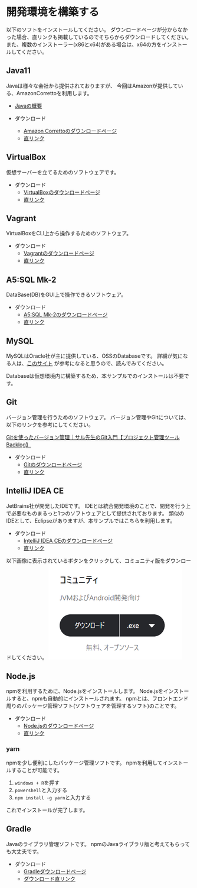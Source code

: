 # 開発環境を構築する

以下のソフトをインストールしてください。
ダウンロードページが分からなかった場合、直リンクも掲載しているのでそちらからダウンロードしてください。
また、複数のインストーラー(x86とx64)がある場合は、x64の方をインストールしてください。

## Java11

Javaは様々な会社から提供されておりますが、
今回はAmazonが提供している、AmazonCorrettoを利用します。

- [Javaの概要](http://www.tohoho-web.com/java/about.htm)

- ダウンロード
  - [Amazon Correttoのダウンロードページ](https://aws.amazon.com/jp/corretto/)
  - [直リンク](https://corretto.aws/downloads/latest/amazon-corretto-11-x64-windows-jdk.msi)

## VirtualBox

仮想サーバーを立てるためのソフトウェアです。

- ダウンロード
  - [VirtualBoxのダウンロードページ](https://www.virtualbox.org/wiki/Downloads)
  - [直リンク](https://download.virtualbox.org/virtualbox/6.1.10/VirtualBox-6.1.10-138449-Win.exe)

## Vagrant

VirtualBoxをCLI上から操作するためのソフトウェア。

- ダウンロード
  - [Vagrantのダウンロードページ](https://www.vagrantup.com/downloads.html)
  - [直リンク](https://releases.hashicorp.com/vagrant/2.2.9/vagrant_2.2.9_x86_64.msi)

## A5:SQL Mk-2

DataBase(DB)をGUI上で操作できるソフトウェア。

- ダウンロード
  - [A5:SQL Mk-2のダウンロードページ](https://a5m2.mmatsubara.com/)
  - [直リンク](https://ftp.vector.co.jp/72/92/2526/a5m2_2.15.0_x64.zip)

## MySQL

MySQLはOracle社が主に提供している、OSSのDatabaseです。
詳細が気になる人は、[このサイト](https://www.publickey1.jp/blog/10/mysql_2.html#:~:text=MySQL%E3%81%AF%E3%81%99%E3%81%A7%E3%81%AB%E5%A4%A7%E3%81%8D%E3%81%8F2,MariaDB%E3%80%8D%E3%81%AE%E9%96%8B%E7%99%BA%E3%82%92%E9%96%8B%E5%A7%8B%E3%80%82)
が参考になると思うので、読んでみてください。

Databaseは仮想環境内に構築するため、本サンプルでのインストールは不要です。

## Git

バージョン管理を行うためのソフトウェア。
バージョン管理やGitについては、以下のリンクを参考にしてください。

[Gitを使ったバージョン管理｜サル先生のGit入門【プロジェクト管理ツールBacklog】](https://backlog.com/ja/git-tutorial/intro/01/)

- ダウンロード
  - [Gitのダウンロードページ](https://git-scm.com/)
  - [直リンク](https://git-scm.com/download/win)

## IntelliJ IDEA CE

JetBrains社が開発したIDEです。
IDEとは統合開発環境のことで、開発を行う上で必要なものまるっと1つのソフトウェアとして提供されております。
類似のIDEとして、Eclipseがありますが、本サンプルではこちらを利用します。

- ダウンロード
  - [IntelliJ IDEA CEのダウンロードページ](https://www.jetbrains.com/ja-jp/idea/download/#section=windows)
  - [直リンク](https://www.jetbrains.com/ja-jp/idea/download/download-thanks.html?platform=windows&code=IIC)

以下画像に表示されているボタンをクリックして、コミュニティ版をダウンロードしてください。
![intellij](img/confirmation/intellij1.png)

## Node.js

npmを利用するために、Node.jsをインストールします。
Node.jsをインストールすると、npmも自動的にインストールされます。
npmとは、フロントエンド周りのパッケージ管理ソフト(ソフトウェアを管理するソフト)のことです。

- ダウンロード
  - [Node.jsのダウンロードページ](https://nodejs.org/ja/download/)
  - [直リンク](https://nodejs.org/dist/v12.18.1/node-v12.18.1-x64.msi)

### yarn

npmを少し便利にしたパッケージ管理ソフトです。
npmを利用してインストールすることが可能です。

1. `windows + R`を押す
2. `powershell`と入力する
3. `npm install -g yarn`と入力する

これでインストールが完了します。

## Gradle

Javaのライブラリ管理ソフトです。
npmのJavaライブラリ版と考えてもらっても大丈夫です。

- ダウンロード
  - [Gradleダウンロードページ](https://gradle.org/releases/)
  - [ダウンロード直リンク](https://gradle.org/next-steps/?version=6.5&format=all)
